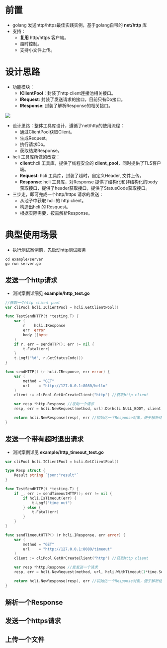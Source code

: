 # 前置
- golang 发送http/https最佳实践实例，基于golang自带的 **net/http** 库
- 支持： 
   - **复用** http/https 客户端。
   - 超时控制。
   - 支持小文件上传。
# 设计思路

- 功能模块：
   - **IClientPool**：封装了http client连接池相关接口。
   - **IRequest**: 封装了发送请求的接口，目前只有Do接口。
   - **IResponse**: 封装了解析Response的相关接口。

![](https://cdn.nlark.com/yuque/0/2022/jpeg/2172986/1667227641258-9755d472-e088-4621-ab75-3251281c1732.jpeg)

- 设计思路：整体工具库设计，遵循了net/http的使用流程：
   - 通过ClientPool获取Client。
   - 生成Request。
   - 执行请求Do。
   - 获取结果Response。
- hcli 工具库所做的改变：
   - **client**:hcli 工具库，提供了线程安全的 **client_pool**，同时提供了TLS客户端。
   - **Request**: hcli 工具库，封装了超时，自定义Header, 文件上传。
   - **Response**: hcli 工具库，对Response 提供了结构化和非结构化的body获取接口，提供了header获取接口，提供了StatusCode获取接口。
- 三步走，即可完成一个http/https 请求的发送：
   - 从池子中获取 hcli 的 http client。
   - 构造出hcli 的 Resquest。
   - 根据实际需要，按需解析Response。
# 典型使用场景

- 执行测试案例前，先启动http测试服务
```
cd example/server
go run server.go
```
## 发送一个http请求

- 测试案例详细见 **example/http_test.go**
```go
//获取一个http client pool
var cliPool hcli.IClientPool = hcli.GetClientPool()

func TestSendHTTP(t *testing.T) {
    var (
        r    hcli.IResponse
        err  error
        body []byte
    )
    if r, err = sendHTTP(); err != nil {
        t.Fatal(err)
    }
    t.Logf("%d", r.GetStatusCode())
}

func sendHTTP() (r hcli.IResponse, err error) {
    var (
        method = "GET"
        url    = "http://127.0.0.1:8080/hello"
    )
    client := cliPool.GetOrCreateClient("http") //获取http client

    var resp *http.Response //发动一个请求
    resp, err = hcli.NewRequest(method, url).Do(hcli.NULL_BODY, client)

    return hcli.NewResponse(resp), err //初始化一个Response对象，便于解析结果
}
```
## 发送一个带有超时退出请求

- 测试案例详见 **example/http_timeout_test.go**
```go
var cliPool hcli.IClientPool = hcli.GetClientPool()

type Resp struct {
	Result string `json:"result"`
}

func TestSendHTTP(t *testing.T) {
	if _, err := sendTimeoutHTTP(); err != nil {
		if hcli.IsTimeout(err) {
			t.Logf("time out")
		} else {
			t.Fatal(err)
		}
	}
}

func sendTimeoutHTTP() (r hcli.IResponse, err error) {
	var (
		method = "GET"
		url    = "http://127.0.0.1:8080/timeout"
	)
	client := cliPool.GetOrCreateClient("http") //获取http client

	var resp *http.Response //发发送一个请求
	resp, err = hcli.NewRequest(method, url, hcli.WithTimeout(1*time.Second)).Do(hcli.NULL_BODY, client)

	return hcli.NewResponse(resp), err //初始化一个Response对象，便于解析结果
}
```
## 解析一个Response
## 发送一个https请求
## 上传一个文件

